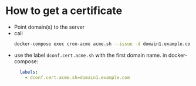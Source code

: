 # How to get a certificate

- Point domain(s) to the server
- call
  ```bash
  docker-compose exec cron-acme acme.sh --issue -d domain1.example.com -d domain2.example.com -d ... -w /usr/share/nginx/html
  ```
- use the label `dconf.cert.acme.sh` with the first domain name. in docker-compose:
  ```yaml
    labels:
      - dconf.cert.acme.sh=domain1.example.com
  ```
